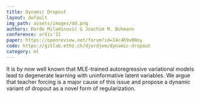 ```yaml
---
title: Dynamic Dropout
layout: default
img_path: assets/images/dd.png
authors: Đorđe Miladinović & Joachim M. Buhmann
conference: arXiv'21
paper: https://openreview.net/forum?id=I4c4K9vBNny
code: https://gitlab.ethz.ch/djordjem/dynamic-dropout
category: ml
---
```


It is by now well known that MLE-trained autoregressive variational models lead to degenerate learning with uninformative latent variables.
We argue that teacher forcing is a major cause of this issue and propose a dynamic variant of dropout as a novel form of regularization.